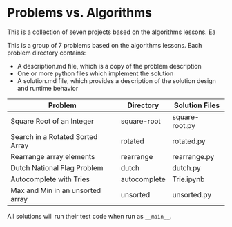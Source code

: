 # Problems vs. Algorithms

This is a collection of seven projects based on the algorithms lessons. Ea

This is a group of 7 problems based on the algorithms lessons. Each problem
directory contains:

* A description.md file, which is a copy of the problem description
* One or more python files which implement the solution
* A solution.md file, which provides a description of the solution design and
runtime behavior

| Problem | Directory | Solution Files |
|--------|------------| ---------------|
| Square Root of an Integer | square-root | square-root.py |
| Search in a Rotated Sorted Array | rotated | rotated.py |
| Rearrange array elements | rearrange | rearrange.py |
| Dutch National Flag Problem | dutch | dutch.py |
| Autocomplete with Tries | autocomplete | Trie.ipynb |
| Max and Min in an unsorted array | unsorted | unsorted.py |

All solutions will run their test code when run as `__main__`.
